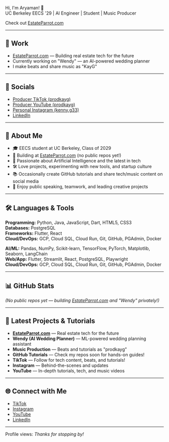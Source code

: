 Hi, I'm Aryaman! 👋  
UC Berkeley EECS '29 | AI Engineer | Student | Music Producer

Check out [EstateParrot.com](https://estateparrot.com/)

---

## 🚀 Work

- [EstateParrot.com](https://estateparrot.com/) — Building real estate tech for the future  
- Currently working on "Wendy" — an AI-powered wedding planner  
- I make beats and share music as "KayG"

---

## 📱 Socials

- [Producer TikTok (prodkayg)](https://www.tiktok.com/@prodkayg)
- [Producer YouTube (prodkayg)](https://www.youtube.com/@prodkayg)
- [Personal Instagram (kenny.g33)](https://www.instagram.com/kenny.g33/)
- [LinkedIn](https://www.linkedin.com/in/aryaman-gandhi-bb805a2a0/)

---

## 🎤 About Me

- 🎓 EECS student at UC Berkeley, Class of 2029
- 🏢 Building at [EstateParrot.com](https://estateparrot.com/) (no public repos yet!)
- 🤖 Passionate about Artificial Intelligence and the latest in tech
- 🛠️ Love projects, experimenting with new tools, and startup culture
- 📚 Occasionally create GitHub tutorials and share tech/music content on social media
- 🎤 Enjoy public speaking, teamwork, and leading creative projects

---

## 🛠️ Languages & Tools

**Programming:** Python, Java, JavaScript, Dart, HTML5, CSS3  
**Databases:** PostgreSQL  
**Frameworks:** Flutter, React  
**Cloud/DevOps:** GCP, Cloud SQL, Cloud Run, Git, GitHub, PGAdmin, Docker

**AI/ML:** Pandas, NumPy, Scikit-learn, TensorFlow, PyTorch, Matplotlib, Seaborn, LangChain  
**Web/App:** Flutter, Streamlit, React, PostgreSQL, Playwright  
**Cloud/DevOps:** GCP, Cloud SQL, Cloud Run, Git, GitHub, PGAdmin, Docker

---

## 📊 GitHub Stats

*(No public repos yet — building [EstateParrot.com](https://estateparrot.com/) and "Wendy" privately!)*

---

## 📢 Latest Projects & Tutorials

- **[EstateParrot.com](https://estateparrot.com/)** — Real estate tech for the future  
- **Wendy (AI Wedding Planner)** — ML-powered wedding planning assistant  
- **Music Production** — Beats and tutorials as "prodkayg"
- **GitHub Tutorials** — Check my repos soon for hands-on guides!
- **TikTok** — Follow for tech content, beats, and tutorials!
- **Instagram** — Behind-the-scenes and updates
- **YouTube** — In-depth tutorials, tech, and music videos

---

## 🌐 Connect with Me

- [TikTok](https://www.tiktok.com/@prodkayg)
- [Instagram](https://www.instagram.com/kenny.g33/)
- [YouTube](https://www.youtube.com/@prodkayg)
- [LinkedIn](https://www.linkedin.com/in/aryaman-gandhi-bb805a2a0/)

---

Profile views: *Thanks for stopping by!*
